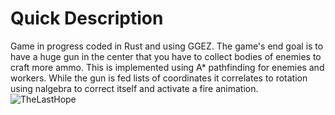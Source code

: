 # Quick Description
Game in progress coded in Rust and using GGEZ. The game's end goal is to have a huge gun in the center that you have to collect bodies of enemies to craft more ammo. This is implemented using A* pathfinding for enemies and workers. While the gun is fed lists of coordinates it correlates to rotation using nalgebra to correct itself and activate a fire animation.
![TheLastHope](https://github.com/user-attachments/assets/bbacbe0a-33b2-467a-8bd7-b8fed1d45175)
